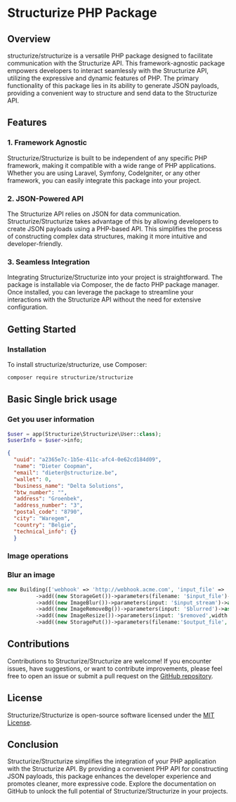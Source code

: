 # Structurize PHP Package

## Overview

structurize/structurize is a versatile PHP package designed to facilitate communication with the Structurize API. This framework-agnostic package empowers developers to interact seamlessly with the Structurize API, utilizing the expressive and dynamic features of PHP. The primary functionality of this package lies in its ability to generate JSON payloads, providing a convenient way to structure and send data to the Structurize API.

## Features

### 1. Framework Agnostic

Structurize/Structurize is built to be independent of any specific PHP framework, making it compatible with a wide range of PHP applications. Whether you are using Laravel, Symfony, CodeIgniter, or any other framework, you can easily integrate this package into your project.

### 2. JSON-Powered API

The Structurize API relies on JSON for data communication. Structurize/Structurize takes advantage of this by allowing developers to create JSON payloads using a PHP-based API. This simplifies the process of constructing complex data structures, making it more intuitive and developer-friendly.

### 3. Seamless Integration

Integrating Structurize/Structurize into your project is straightforward. The package is installable via Composer, the de facto PHP package manager. Once installed, you can leverage the package to streamline your interactions with the Structurize API without the need for extensive configuration.

## Getting Started

### Installation

To install structurize/structurize, use Composer:

```bash
composer require structurize/structurize
```

## Basic Single brick usage

### Get you user information

```php
$user = app(Structurize\Structurize\User::class);
$userInfo = $user->info;
```

```json
{
  "uuid": "a2365e7c-1b5e-411c-afc4-0e62cd184d09",
  "name": "Dieter Coopman",
  "email": "dieter@structurize.be",
  "wallet": 0,
  "business_name": "Delta Solutions",
  "btw_number": "",
  "address": "Groenbek",
  "address_number": "3",
  "postal_code": "8790",
  "city": "Waregem",
  "country": "Belgie",
  "technical_info": {}
  }
```

### Image operations

### Blur an image





```php
new Building(['webhook' => 'http://webhook.acme.com', 'input_file' => 'your_input.jpg', 'output_file' => 'your_output.jpg']))
         ->add((new StorageGet())->parameters(filename: '$input_file')->as('$input_stream'))
         ->add((new ImageBlur())->parameters(input: '$input_stream')->as('$blurred'))
         ->add((new ImageRemoveBg())->parameters(input: '$blurred')->as('$removed'))
         ->add((new ImageResize())->parameters(input: '$removed',width: 1024)->as('$resized'))
         ->add((new StoragePut())->parameters(filename:'$output_file', input:'$resized'))
```

## Contributions

Contributions to Structurize/Structurize are welcome! If you encounter issues, have suggestions, or want to contribute improvements, please feel free to open an issue or submit a pull request on the [GitHub repository](https://github.com/structurize/structurize).

## License

Structurize/Structurize is open-source software licensed under the [MIT License](LICENSE).

## Conclusion

Structurize/Structurize simplifies the integration of your PHP application with the Structurize API. By providing a convenient PHP API for constructing JSON payloads, this package enhances the developer experience and promotes cleaner, more expressive code. Explore the documentation on GitHub to unlock the full potential of Structurize/Structurize in your projects.
